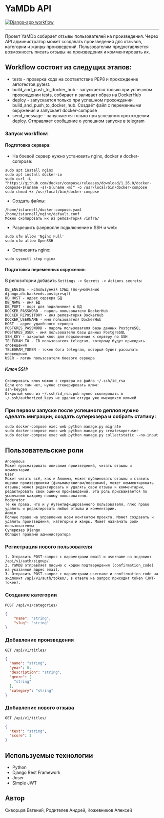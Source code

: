# YaMDb API
[![Django-app workflow](https://github.com/Redrikh/yamdb_final/actions/workflows/yamdb_workflow.yml/badge.svg)](https://github.com/Redrikh/yamdb_final/actions/workflows/yamdb_workflow.yml)
***
Проект YaMDb собирает отзывы пользователей на произведения. Через API администратор может создавать произведения для отзывов, категории и жанры произведений. Пользователям предоставляется возможность писать отзывы на произведения и комментировать их.

## Workflow состоит из следущих этапов:
- tests - проверка кода на соответствие PEP8 и прохождение автотестов pytest.
- build_and_push_to_docker_hub - запускается только при успешном прохождении tests, собирает и заливает образ на DockerHub
- deploy - запускается только при успешном прохождении build_and_push_to_docker_hub. Создаёт файл с переменными окружения и запускает docker-compose
- send_message - запускается только при успешном прохождении deploy. Отправляет сообщение о успешном запуске в telegram

### Запуск workflow:
#### Подготовка сервера:
- На боевой сервер нужно установить nginx, docker и docker-compose:
```
sudo apt install nginx
sudo apt install docker-io
sudo curl -L "https://github.com/docker/compose/releases/download/1.26.0/docker-compose-$(uname -s)-$(uname -m)" -o /usr/local/bin/docker-compose
sudo chmod +x /usr/local/bin/docker-compose
```
- Создать файлы:
```
/home/isturnell/docker-compose.yaml
/home/isturnell/nginx/default.conf
Можно скопировать их из репозитория /infra/
```
- Разрешить фаерволле подключение к SSH и web:
```
sudo ufw allow 'Nginx Full'
sudo ufw allow OpenSSH 
```
- Остановить nginx:
```
sudo sysmctl stop nginx
```
#### Подготовка переменных окружения:
В репозитории добавить `Settings -> Secrets -> Actions secrets`:
```
DB_ENGINE - используемая СУБД (по-умолчанию django.db.backends.postgresql)
DB_HOST - адрес сервера БД
DB_NAME - имя БД
DB_PORT - порт для подключения к БД
DOCKER_PASSWORD - пароль пользователя DockerHub
DOCKER_REPOSITORY - имя репозитория DockerHub
DOCKER_USERNAME - имя пользователя DockerHub
HOST - адрес удалённого сервера
POSTGRES_PASSWORD - пароль пользователя базы данных PostgreSQL
POSTGRES_USER - имя пользователя базы данных PostgreSQL
SSH_KEY - закрытый ключ для подключения к серверу по SSH
TELEGRAM_TO - ID пользователя telegram, которому будут приходить оповещения
TELEGRAM_TOKEN - токен бота telegram, который будет рассылать оповещения
USER - логин пользователя боевого сервера
```
##### Ключ SSH:
```
Скопировать ключ можно с сервера из файла ~/.ssh/id_rsa
Если его там нет, нужно сгенерировать ключ:
ssh-keygen
Открытый ключ из ~/.ssh/id_rsa.pub нужно скопировать в ~/.ssh/authorized_keys не удаляя оттуда уже имеющихся ключей
```
### При первом запуске после успешного деплоя нужно сделать миграции, создать суперюзера и собрать статику:
```
sudo docker-compose exec web python manage.py migrate
sudo docker-compose exec web python manage.py createsuperuser
sudo docker-compose exec web python manage.py collectstatic --no-input
```

## Пользовательские роли
```
Anonymous
Может просматривать описания произведений, читать отзывы и комментарии.
User
Может читать всё, как и Аноним, может публиковать отзывы и ставить оценки произведениям (фильмам/книгам/песенкам), может комментировать отзывы; может редактировать и удалять свои отзывы и комментарии, редактировать свои оценки произведений. Эта роль присваивается по умолчанию каждому новому пользователю.
Moderator
Те же права, что и у Аутентифицированного пользователя, плюс право удалять и редактировать любые отзывы и комментарии.
Admin
Полные права на управление всем контентом проекта. Может создавать и удалять произведения, категории и жанры. Может назначать роли пользователям
Суперюзер Django
Обладет правами администратора
```


### Регистрация нового пользователя
```
1. Отправить POST-запрос с параметрами email и username на эндпоинт /api/v1/auth/signup/.
2. YaMDB отправляет письмо с кодом подтверждения (confirmation_code) на указанный адрес email.
3. Отправить POST-запрос с параметрами username и confirmation_code на эндпоинт /api/v1/auth/token/, в ответе на запрос приходит token (JWT-токен).
```

### Создание категории
```POST /api/v1/categories/```
```json
{
    "name": "string",
    "slug": "string"
}
```

### Добавление произведения
```GET /api/v1/titles/```
```json
{
  "name": "string",
  "year": 0,
  "description": "string",
  "genre": [
    "string"
  ],
  "category": "string"
}
```

### Добавление нового отзыва
```GET /api/v1/titles/```
```json
{
  "text": "string",
  "score": 1
}
```
## Используемые технологии
- Python
- Django Rest Framework
- Joser
- Simple JWT
## Автор
Скворцов Евгений, Родителев Андрей, Кожевников Алексей